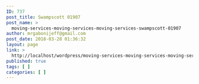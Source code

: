 ```yaml
---
ID: 737
post_title: Swampscott 01907
post_name: >
  moving-services-moving-services-moving-services-swampscott-01907
author: mrgabonijeff@gmail.com
post_date: 2018-03-28 01:36:32
layout: page
link: >
  http://localhost/wordpress/moving-services-moving-services-moving-services-swampscott-01907/
published: true
tags: [ ]
categories: [ ]
---
```

